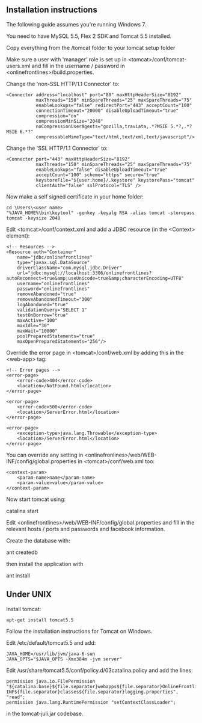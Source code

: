 Installation instructions
-------------------------

The following guide assumes you're running Windows 7.

You need to have MySQL 5.5, Flex 2 SDK and Tomcat 5.5 installed.

Copy everything from the <onlinefrontlines>/tomcat folder to your tomcat setup folder

Make sure a user with 'manager' role is set up in \<tomcat>/conf/tomcat-users.xml and fill in the username / password in \<onlinefrontlines>/build.properties.

Change the 'non-SSL HTTP/1.1 Connector' to:

    <Connector address="localhost" port="80" maxHttpHeaderSize="8192"
               maxThreads="150" minSpareThreads="25" maxSpareThreads="75"
               enableLookups="false" redirectPort="443" acceptCount="100"
               connectionTimeout="20000" disableUploadTimeout="true"
			   compression="on" 
			   compressionMinSize="2048" 
			   noCompressionUserAgents="gozilla,traviata,.*?MSIE 5.*?,.*?MSIE 6.*?" 
			   compressableMimeType="text/html,text/xml,text/javascript"/>

Change the 'SSL HTTP/1.1 Connector' to:

    <Connector port="443" maxHttpHeaderSize="8192"
               maxThreads="150" minSpareThreads="25" maxSpareThreads="75"
               enableLookups="false" disableUploadTimeout="true"
               acceptCount="100" scheme="https" secure="true"
               keystoreFile="${user.home}/.keystore" keystorePass="tomcat"
               clientAuth="false" sslProtocol="TLS" />

Now make a self signed certificate in your home folder:

	cd \Users\<user name>
	"%JAVA_HOME%\bin\keytool" -genkey -keyalg RSA -alias tomcat -storepass tomcat -keysize 2048

Edit \<tomcat>/conf/context.xml and add a JDBC resource (in the \<Context> element):

	<!-- Resources -->
	<Resource auth="Container" 
		name="jdbc/onlinefrontlines" 
		type="javax.sql.DataSource" 
		driverClassName="com.mysql.jdbc.Driver" 
		url="jdbc:mysql://localhost:3306/onlinefrontlines?autoReconnect=true&amp;useUnicode=true&amp;characterEncoding=UTF8" 
		username="onlinefrontlines" 
		password="onlinefrontlines"
		removeAbandoned="true"
		removeAbandonedTimeout="300"
		logAbandoned="true"
		validationQuery="SELECT 1" 
		testOnBorrow="true"		
		maxActive="100"
		maxIdle="30" 
		maxWait="10000"
		poolPreparedStatements="true" 
		maxOpenPreparedStatements="256"/>		
		
Override the error page in \<tomcat>/conf/web.xml by adding this in the \<web-app> tag:

    <!-- Error pages -->
    <error-page>
    	<error-code>404</error-code>
    	<location>/NotFound.html</location>
  	</error-page>

    <error-page>
    	<error-code>500</error-code>
    	<location>/ServerError.html</location>
  	</error-page>

	<error-page>
		<exception-type>java.lang.Throwable</exception-type>
		<location>/ServerError.html</location>
	</error-page>

You can override any setting in \<onlinefronlines>/web/WEB-INF/config/global.properties in \<tomcat>/conf/web.xml too:
	
	<context-param>
		<param-name>name</param-name>
		<param-value>value</param-value>
	</context-param>

Now start tomcat using:

catalina start

Edit \<onlinefrontlines>/web/WEB-INF/config/global.properties and fill in the relevant hosts / ports and passwords and facebook information.

Create the database with:

ant createdb

then install the application with

ant install  

Under UNIX
----------
		
Install tomcat:

	apt-get install tomcat5.5
	
Follow the installation instructions for Tomcat on Windows.
	
Edit /etc/default/tomcat5.5 and add:

	JAVA_HOME=/usr/lib/jvm/java-6-sun
	JAVA_OPTS="$JAVA_OPTS -Xmx384m -jvm server"	
	
Edit /usr/share/tomcat5.5/conf/policy.d/03catalina.policy and add the lines:

	permission java.io.FilePermission "${catalina.base}${file.separator}webapps${file.separator}OnlineFrontlines${file.separator}WEB-INF${file.separator}classes${file.separator}logging.properties", "read";
	permission java.lang.RuntimePermission "setContextClassLoader";
	
in the tomcat-juli.jar codebase.

